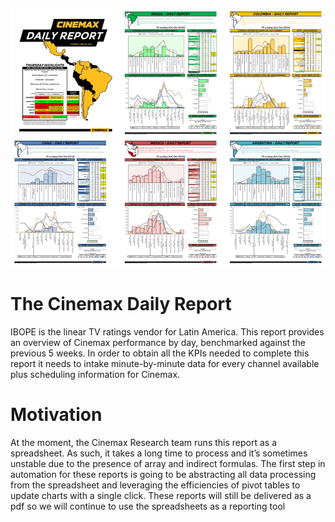![Alt Text](https://github.com/pmb06d/Daily_Report/blob/master/Cinemax%20Daily%20Sample.jpg)
# The Cinemax Daily Report
IBOPE is the linear TV ratings vendor for Latin America. This report provides an overview of Cinemax performance by day, benchmarked against the previous 5 weeks. 
In order to obtain all the KPIs needed to complete this report it needs to intake minute-by-minute data for every channel available plus scheduling information for Cinemax.

# Motivation
At the moment, the Cinemax Research team runs this report as a spreadsheet. As such, it takes a long time to process and it’s sometimes unstable due to the presence of array and indirect formulas.
The first step in automation for these reports is going to be abstracting all data processing from the spreadsheet and leveraging the efficiencies of pivot tables to update charts with a single click. These reports will still be delivered as a pdf so we will continue to use the spreadsheets as a reporting tool

